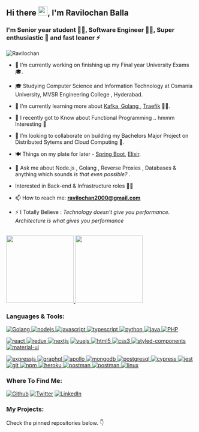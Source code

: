<h2>Hi there <img src="https://raw.githubusercontent.com/MartinHeinz/MartinHeinz/master/wave.gif" width="25px">, I'm Ravilochan Balla</h2>
<h3>I'm Senior year student 👨‍🎓, Software Engineer 👨‍💻, Super enthusiastic 🤯 and fast leaner ⚡️</h3>
<p align="left"> <img src="https://komarev.com/ghpvc/?username=Ravilochan&label=Profile%20views&color=0e75b6&style=flat" alt="Ravilochan" /> </p>

- 🔭 I’m currently working on finishing up my Final year University Exams 🎓.

- 🎓   Studying Computer Science and Information Technology at Osmania University, MVSR Engineering College , Hyderabad.
<!--
- 💼   Working as a Backend Software Engineer at Statwig Private Limited. 
-->
- 🌱 I’m currently learning more about <a href="https://kafka.apache.org">Kafka</a>,<a href="https://golang.org"> Golang </a>, <a href="https://traefik.io">Traefik</a> 👨‍💻.

- 🧐 I recently got to Know about Functional Programming .. hmmm Interesting 🤔 

- 👯 I’m looking to collaborate on building my Bachelors Major Project on Distributed Sytems and Cloud Computing 🦾.

- 🍽 Things on my plate for later - <a href="https://github.com/spring-projects/spring-boot">Spring Boot</a>, <a href="https://elixir-lang.org">Elixir</a>.

- 💬 Ask me about Node.js , Golang , Reverse Proxies , Databases & anything which sounds *is that even possible?* .


- Interested in Back-end & Infrastructure roles 👨‍💻

- 📫 How to reach me: **ravilochan2000@gmail.com** 

- ⚡ I Totally Believe : *Technology doesn't give you performance. Architecture is what gives you performance* 
<br>
<!--<img src="https://github-readme-stats.vercel.app/api?username=Ravilochan&&show_icons=true&title_color=ffffff&icon_color=bb2acf&text_color=daf7dc&bg_color=151515">
-->
<a href="https://github.com/Ravilochan">
  <img height="180em" src="https://github-readme-stats.vercel.app/api?username=Ravilochan&theme=buefy&show_icons=true" />
  <img height="180em" src="https://github-readme-stats.vercel.app/api/top-langs/?username=Ravilochan&theme=buefy&layout=compact" />
</a>

<h3 align="left">Languages & Tools:</h3>
<p align="left">

<a href="https://golang.org" target="_blank"> 
  <img src="https://img.shields.io/badge/golang-0078D4?style=for-the-badge&logo=go&logoColor=black" alt="Golang" />
</a>
<a href="https://nodejs.org" target="_blank">
  <img src="https://img.shields.io/badge/Node.js-43853D?style=for-the-badge&logo=node.js&logoColor=white" alt="nodejs" />
</a>
<a href="https://developer.mozilla.org/en-US/docs/Web/JavaScript" target="_blank">  
  <img src="https://img.shields.io/badge/JavaScript-F7DF1E?style=for-the-badge&logo=javascript&logoColor=black" alt="javascript" />
</a>
<a href="https://www.typescriptlang.org/" target="_blank">
  <img src="https://img.shields.io/badge/TypeScript-007ACC?style=for-the-badge&logo=typescript&logoColor=white" alt="typescript" />
</a>
<a href="https://www.python.org" target="_blank">
  <img src="https://img.shields.io/badge/Python-14354C?style=for-the-badge&logo=python&logoColor=white" alt="python" />
</a>
<a href="https://www.java.com/en/" target="_blank">
  <img src="https://img.shields.io/badge/Java-92414E?style=for-the-badge&logo=java&logoColor=white" alt="java" />
</a>
<a href="https://www.php.net" target="_blank">
  <img src="https://img.shields.io/badge/PHP-593D88?style=for-the-badge&logo=php&logoColor=white" alt="PHP" />
</a>

<a href="https://reactjs.org/" target="_blank"> <img src="https://img.shields.io/badge/React-20232A?style=for-the-badge&logo=react&logoColor=61DAFB" alt="react" /> </a>
<a href="https://redux.js.org" target="_blank"> <img src="https://img.shields.io/badge/Redux-593D88?style=for-the-badge&logo=redux&logoColor=white" alt="redux" /> </a>
<a href="https://nextjs.org/" target="_blank"> <img src="https://img.shields.io/badge/next.js-000000?style=for-the-badge&logo=next.js&logoColor=white" alt="nextjs" /></a>
<a href="https://vuejs.org/" target="_blank"> <img src="https://img.shields.io/badge/Vue.js-35495E?style=for-the-badge&logo=vue.js&logoColor=4FC08D" alt="vuejs" /> </a> 
<a href="https://www.w3.org/html/" target="_blank"> <img src="https://img.shields.io/badge/HTML5-E34F26?style=for-the-badge&logo=html5&logoColor=white" alt="html5" /> </a>
<a href="https://www.w3schools.com/css/" target="_blank"> <img src="https://img.shields.io/badge/CSS3-1572B6?style=for-the-badge&logo=css3&logoColor=white" alt="css3" /> </a>
<a href="https://www.styled-components.com" target="_blank"> <img src="https://img.shields.io/badge/styled--components-DB7093?style=for-the-badge&logo=styled-components&logoColor=white" alt="styled-components" /></a>
<a href="https://material-ui.org/" target="_blank"> <img src="https://img.shields.io/badge/Material--UI-0081CB?style=for-the-badge&logo=material-ui&logoColor=white" alt="material-ui" /></a>

<a href="https://www.expressjs.com" target="_blank"> <img src="https://img.shields.io/badge/Express.js-000000?style=for-the-badge&logo=express&logoColor=white" alt="expressjs" /> </a>
<a href="https://graphql.org" target="_blank"> <img src="https://img.shields.io/badge/graphql-e535ab?style=for-the-badge&logo=graphql&logoColor=white" alt="graphql" /> </a>
<a href="https://www.apollographql.com" target="_blank"> <img src="https://img.shields.io/badge/apollo-162A45?style=for-the-badge&logo=apollo%20graphql&logoColor=white" alt="apollo" /> </a>
<a href="https://www.mongodb.com/" target="_blank"> <img src="https://img.shields.io/badge/MongoDB-4EA94B?style=for-the-badge&logo=mongodb&logoColor=white" alt="mongodb" /> </a>
<a href="https://www.postgresql.org" target="_blank"> <img src="https://img.shields.io/badge/PostgreSQL-316192?style=for-the-badge&logo=postgresql&logoColor=white" alt="postgresql" /> </a>
<a href="https://www.cypress.io" target="_blank"> <img src="https://img.shields.io/badge/cypress-000000?style=for-the-badge&logo=cypress&logoColor=white" alt="cypress" /> </a>
<a href="https://jestjs.io" target="_blank"> <img src="https://img.shields.io/badge/jest-92414E?style=for-the-badge&logo=jest&logoColor=white" alt="jest" /> </a>
<a href="https://git-scm.com/" target="_blank"> <img src="https://img.shields.io/badge/Git-F05032?style=for-the-badge&logo=git&logoColor=white" alt="git" /> </a>
<a href="https://npmjs.com/" target="_blank"> <img src="https://img.shields.io/badge/npm-CB3837?style=for-the-badge&logo=npm&logoColor=white" alt="npm" /> </a>
<a href="https://heroku.com" target="_blank"> <img src="https://img.shields.io/badge/Heroku-430098?style=for-the-badge&logo=heroku&logoColor=white" alt="heroku" /> </a>
<a href="https://postman.com" target="_blank"> <img src="https://img.shields.io/badge/postman-E95723?style=for-the-badge&logo=postman&logoColor=white" alt="postman" /> </a>
<a href="https://code.visualstudio.com" target="_blank"> <img src="https://img.shields.io/badge/VS_Code-0078D4?style=for-the-badge&logo=visual%20studio%20code&logoColor=white" alt="postman" /> </a>
<a href="https://www.linux.org/" target="_blank"> <img src="https://img.shields.io/badge/linux-E79A00?style=for-the-badge&logo=linux&logoColor=black" alt="linux" /> </a>

</p>

<h3>Where To Find Me:</h3>
<p><a href="https://g</h3>
<p><a href="https://github.com/Ravilochan" target="_blank"><img alt="Github" src="https://img.shields.io/badge/GitHub-%2312100E.svg?&style=for-the-badge&logo=Github&logoColor=white" /></a> <a href="https://twitter.com/BRavilochan" target="_blank"><img alt="Twitter" src="https://img.shields.io/badge/twitter-%231DA1F2.svg?&style=for-the-badge&logo=twitter&logoColor=white" /></a> <a href="https://www.linkedin.com/in/ravilochan-balla/" target="_blank"><img alt="LinkedIn" src="https://img.shields.io/badge/linkedin-%230077B5.svg?&style=for-the-badge&logo=linkedin&logoColor=white" /></a>
</p>

<h3>My Projects:</h3>
<p>
Check the pinned repositories below. 👇
</p>
